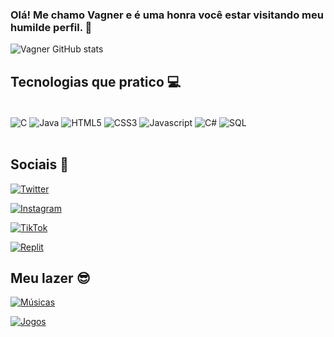 ### Olá! Me chamo Vagner e é uma honra você estar visitando meu humilde perfil. 👻

![Vagner GitHub stats](https://github-readme-stats.vercel.app/api?username=vagnerzii&show_icons=true&theme=tokyonight)

## Tecnologias que pratico 💻

<div style="display: inline_block"><br/>
    <img align="center" alt="C" src=https://img.shields.io/badge/C-00599C?style=for-the-badge&logo=c&logoColor=white
     />
    <img align="center" alt="Java" src=https://img.shields.io/badge/Java-ED8B00?style=for-the-badge&logo=openjdk&logoColor=white
     />
    <img align="center" alt="HTML5" src=https://img.shields.io/badge/HTML5-E34F26?style=for-the-badge&logo=html5&logoColor=white
     />
    <img align="center" alt="CSS3" src=https://img.shields.io/badge/CSS3-1572B6?style=for-the-badge&logo=css3&logoColor=white
     />
    <img align="center" alt="Javascript" src=https://img.shields.io/badge/JavaScript-F7DF1E?style=for-the-badge&logo=javascript&logoColor=black
     />
    <img align="center" alt="C#" src=https://img.shields.io/badge/C%23-239120?style=for-the-badge&logo=c-sharp&logoColor=white
     />
     <img align="center" alt="SQL" src=https://img.shields.io/badge/MySQL-00000F?style=for-the-badge&logo=mysql&logoColor=white
     />
</div><br/>

## Sociais 📱

[![Twitter](https://img.shields.io/badge/Twitter-1DA1F2?style=for-the-badge&logo=twitter&logoColor=white
)](https://twitter.com/acker_zi)

[![Instagram](https://img.shields.io/badge/Instagram-E4405F?style=for-the-badge&logo=instagram&logoColor=white
)](https://instagram.com/vaagner_zii)

[![TikTok](https://img.shields.io/badge/TikTok-000000?style=for-the-badge&logo=tiktok&logoColor=white
)](https://www.tiktok.com/@vagner_ack?lang=pt-BR)

[![Replit](https://img.shields.io/badge/replit-667881?style=for-the-badge&logo=replit&logoColor=white
)](https://replit.com/@vagnerpereiraju)

## Meu lazer 😎

[![Músicas](https://img.shields.io/badge/Spotify-1ED760?&style=for-the-badge&logo=spotify&logoColor=white
)](https://open.spotify.com/user/24lq0p6vsrdvbomuhgtwmxivy)

[![Jogos](https://img.shields.io/badge/Steam-000000?style=for-the-badge&logo=steam&logoColor=white
)](https://steamcommunity.com/profiles/76561199037665251/)
